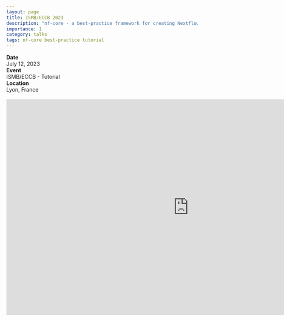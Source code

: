 ```yaml
---
layout: page
title: ISMB/ECCB 2023
description: "nf-core - a best-practice framework for creating Nextflow pipelines and sharing them with the community"
importance: 1
category: talks
tags: nf-core best-practice tutorial
---
```


<div class="row">
  <div class="col-md-1"></div>
  <div class="col-md-10">
    <div class="row">
      <div class="col-12 col-md-3 pub-row-heading"><b>Date</b></div>
      <div class="col-12 col-md-9">
        July 12, 2023
      </div>
    </div>
  </div>
  <div class="col-md-1"></div>
</div>
<div class="d-md-none space-below"></div>
<div class="row">
  <div class="col-md-1"></div>
  <div class="col-md-10">
    <div class="row">
      <div class="col-12 col-md-3 pub-row-heading"><b>Event</b></div>
      <div class="col-12 col-md-9">
        ISMB/ECCB - Tutorial
       </div>
     </div>
   </div>
<div class="col-md-1"></div>
</div>
<div class="d-md-none space-below"></div>
<div class="row">
  <div class="col-md-1"></div>
  <div class="col-md-10">
    <div class="row">
      <div class="col-12 col-md-3 pub-row-heading"><b>Location</b></div>
      <div class="col-12 col-md-9">
         Lyon, France
      </div>
     </div>
   </div>
<div class="col-md-1"></div>
</div>
<div class="d-md-none space-below"></div>

<br>
<div class="row justify-content-sm-center">
   <iframe src="https://docs.google.com/presentation/d/e/2PACX-1vQtJfcU86h1Mg-0FJfU7o3feNLdFi_qClMLH1bLQVbT53pMCQEvUSzDQOMGBoyUmqlGCgon3QqhOPI0/embed?start=false&loop=false&delayms=3000" frameborder="0" width="960" height="569" allowfullscreen="true" mozallowfullscreen="true" webkitallowfullscreen="true"></iframe>
</div>

